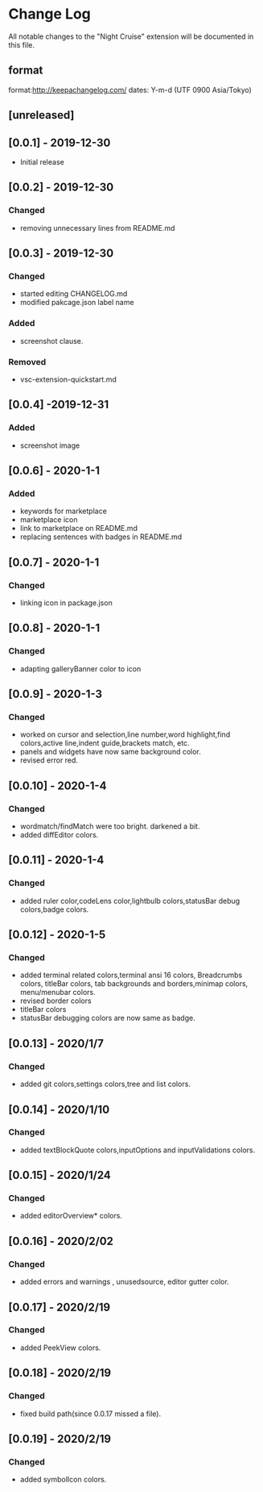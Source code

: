 # Change Log

All notable changes to the "Night Cruise" extension will be documented in this file.

## format
 format:http://keepachangelog.com/ 
 dates: Y-m-d (UTF 0900 Asia/Tokyo)

## [unreleased]

## [0.0.1] - 2019-12-30
- Initial release
## [0.0.2] - 2019-12-30
### Changed
- removing unnecessary lines from README.md
## [0.0.3] - 2019-12-30
### Changed
- started editing CHANGELOG.md
- modified pakcage.json label name
### Added
- screenshot clause.
### Removed
- vsc-extension-quickstart.md
## [0.0.4] -2019-12-31
### Added
- screenshot image
## [0.0.6] - 2020-1-1
### Added
- keywords for marketplace
- marketplace icon
- link to marketplace on README.md
- replacing sentences with badges in README.md
## [0.0.7] - 2020-1-1
### Changed
- linking icon in package.json
## [0.0.8] - 2020-1-1
### Changed
- adapting galleryBanner color to icon
## [0.0.9] - 2020-1-3
### Changed
- worked on cursor and selection,line number,word highlight,find colors,active line,indent guide,brackets match, etc.
- panels and widgets have now same background color.
- revised error red.
## [0.0.10] - 2020-1-4
### Changed
- wordmatch/findMatch were too bright. darkened a bit.
- added diffEditor colors.
## [0.0.11] - 2020-1-4
### Changed
- added ruler color,codeLens color,lightbulb colors,statusBar debug colors,badge colors.
## [0.0.12] - 2020-1-5
### Changed
- added terminal related colors,terminal ansi 16 colors, Breadcrumbs colors, titleBar colors, tab backgrounds and borders,minimap colors, menu/menubar colors.
- revised border colors
- titleBar colors
- statusBar debugging colors are now same as badge.
## [0.0.13] - 2020/1/7
### Changed
- added git colors,settings colors,tree and list colors.

## [0.0.14] - 2020/1/10
### Changed
- added textBlockQuote colors,inputOptions and inputValidations colors.

## [0.0.15] - 2020/1/24
### Changed
- added editorOverview* colors.

## [0.0.16] - 2020/2/02
### Changed
- added errors and warnings , unusedsource, editor gutter color. 
## [0.0.17] - 2020/2/19
### Changed
- added PeekView colors.
## [0.0.18] - 2020/2/19
### Changed
- fixed build path(since 0.0.17 missed a file).
## [0.0.19] - 2020/2/19
### Changed
- added symbolIcon colors.
